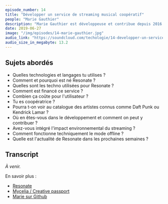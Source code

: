```yaml
---
episode_number: 14
title: "Développer un service de streaming musical coopératif"
people: "Marie Gauthier"
description: "Marie Gauthier est développeuse et contribue depuis 2016 au lancement du service de streaming musical Resonate. Cette coopérative appartient aux musiciens, labels indépendants, fans et développeurs."
date: 2019-06-27
image: "/img/episodes/14-marie-gauthier.jpg"
audio_link: "https://soundcloud.com/techologie/14-developper-un-service-de-streaming-cooperatif"
audio_size_in_megabyte: 13.2
---
```


## Sujets abordés

* Quelles technologies et langages tu utilises ?
* Comment et pourquoi est né Resonate ?
* Quelles sont les techno utilisées pour Resonate ?
* Comment est financé ce service ?
* Combien ça coûte pour l'utilisateur ?
* Tu es coopératrice ?
* Pourra t-on voir au catalogue des artistes connus comme Daft Punk ou Kendrick Lamar ?
* Où en êtes-vous dans le développement et comment on peut y contribuer ?
* Avez-vous intégré l'impact environnemental du streaming ?
* Comment fonctionne techniquement le mode offline ?
* Quelle est l'actualité de Resonate dans les prochaines semaines ?

## Transcript

_À venir._

<div class="block">
En savoir plus :

* [Resonate](https://resonate.is/)
* [Mycelia / Creative passport](http://myceliaformusic.org/creative-passport/)
* [Marie sur Github](https://github.com/blushi)

</div>
